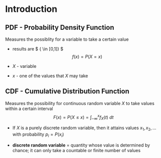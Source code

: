 # Introduction

## PDF - Probability Density Function
Measures the possiblity for a variable to take a certain value
- results are $ { \in [0,1]} $
$$ {f(x) = P(X=x)} $$

- ${X}$ - variable
- ${x}$ - one of the values that ${X}$ may take

## CDF - Cumulative Distribution Function
Measures the possibility for continuous random variable ${X}$ to take values within a certain interval
$$ { F(x) = P(X \le x ) = \int_{-\infty}^{x} f_X(t) \ dt} $$

- If ${X}$ is a purely discrete random variable, then it attains values ${x_1, x_2, ...}$ with probability ${p_i = P(x_i)}$

- **discrete random variable** = quantity whose value is determined by chance; it can only take a countable or finite number of values

